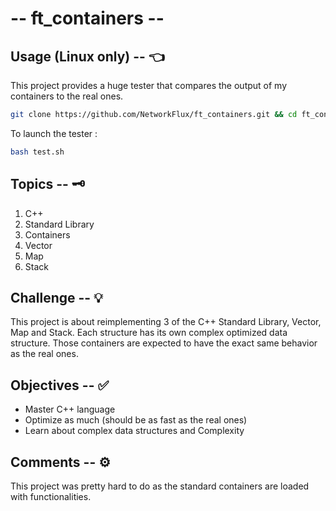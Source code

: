 # -- ft_containers --

## Usage (Linux only) -- 👈

This project provides a huge tester that compares the output of my containers to the real ones.
```bash
git clone https://github.com/NetworkFlux/ft_containers.git && cd ft_containers && make
```
To launch the tester :
```bash
bash test.sh
```

## Topics -- 🗝
1. C++
2. Standard Library
3. Containers
4. Vector
5. Map
6. Stack

## Challenge -- 💡
This project is about reimplementing 3 of the C++ Standard Library, Vector, Map and Stack. Each structure has its own complex optimized data structure. Those containers are expected to have the exact same behavior as the real ones.

## Objectives -- ✅
- Master C++ language
- Optimize as much (should be as fast as the real ones)
- Learn about complex data structures and Complexity

## Comments -- ⚙️
This project was pretty hard to do as the standard containers are loaded with functionalities.
